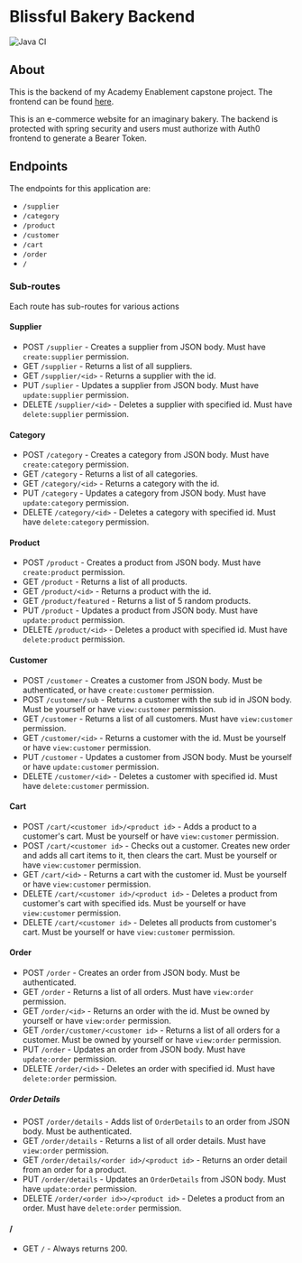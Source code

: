 # Blissful Bakery Backend

![Java CI](https://github.com/GenC-EESept21/zion-mantey-project/actions/workflows/mavenTest.yml/badge.svg)

## About

This is the backend of my Academy Enablement capstone project. The frontend can be
found [here](https://github.com/HawksHail/bakery-front).

This is an e-commerce website for an imaginary bakery. The backend is protected with spring security and users must
authorize with Auth0 frontend to generate a Bearer Token.

## Endpoints

The endpoints for this application are:

* `/supplier`
* `/category`
* `/product`
* `/customer`
* `/cart`
* `/order`
* `/`

### Sub-routes

Each route has sub-routes for various actions

#### Supplier

* POST `/supplier` - Creates a supplier from JSON body. Must have `create:supplier` permission.
* GET `/supplier` - Returns a list of all suppliers.
* GET `/supplier/<id>` - Returns a supplier with the id.
* PUT `/suplier` - Updates a supplier from JSON body. Must have `update:supplier` permission.
* DELETE `/supplier/<id>` - Deletes a supplier with specified id. Must have `delete:supplier` permission.

#### Category

* POST `/category` - Creates a category from JSON body. Must have `create:category` permission.
* GET `/category` - Returns a list of all categories.
* GET `/category/<id>` - Returns a category with the id.
* PUT `/category` - Updates a category from JSON body. Must have `update:category` permission.
* DELETE `/category/<id>` - Deletes a category with specified id. Must have `delete:category` permission.

#### Product

* POST `/product` - Creates a product from JSON body. Must have `create:product` permission.
* GET `/product` - Returns a list of all products.
* GET `/product/<id>` - Returns a product with the id.
* GET `/product/featured` - Returns a list of 5 random products.
* PUT `/product` - Updates a product from JSON body. Must have `update:product` permission.
* DELETE `/product/<id>` - Deletes a product with specified id. Must have `delete:product` permission.

#### Customer

* POST `/customer` - Creates a customer from JSON body. Must be authenticated, or have `create:customer` permission.
* POST `/customer/sub` - Returns a customer with the sub id in JSON body. Must be yourself or have `view:customer`
  permission.
* GET `/customer` - Returns a list of all customers. Must have `view:customer` permission.
* GET `/customer/<id>` - Returns a customer with the id. Must be yourself or have `view:customer` permission.
* PUT `/customer` - Updates a customer from JSON body. Must be yourself or have `update:customer` permission.
* DELETE `/customer/<id>` - Deletes a customer with specified id. Must have `delete:customer` permission.

#### Cart

* POST `/cart/<customer id>/<product id>` - Adds a product to a customer's cart. Must be yourself or
  have `view:customer` permission.
* POST `/cart/<customer id>` - Checks out a customer. Creates new order and adds all cart items to it, then clears the
  cart. Must be yourself or have `view:customer` permission.
* GET `/cart/<id>` - Returns a cart with the customer id. Must be yourself or have `view:customer` permission.
* DELETE `/cart/<customer id>/<product id>` - Deletes a product from customer's cart with specified ids. Must be
  yourself or have `view:customer` permission.
* DELETE `/cart/<customer id>` - Deletes all products from customer's cart. Must be yourself or have `view:customer`
  permission.

#### Order

* POST `/order` - Creates an order from JSON body. Must be authenticated.
* GET `/order` - Returns a list of all orders. Must have `view:order` permission.
* GET `/order/<id>` - Returns an order with the id. Must be owned by yourself or have `view:order` permission.
* GET `/order/customer/<customer id>` - Returns a list of all orders for a customer. Must be owned by yourself or
  have `view:order` permission.
* PUT `/order` - Updates an order from JSON body. Must have `update:order` permission.
* DELETE `/order/<id>` - Deletes an order with specified id. Must have `delete:order` permission.

##### Order Details
* POST `/order/details` - Adds list of `OrderDetails` to an order from JSON body. Must be authenticated.
* GET `/order/details` - Returns a list of all order details. Must have `view:order` permission.
* GET `/order/details/<order id>/<product id>` - Returns an order detail from an order for a product.
* PUT `/order/details` - Updates an `OrderDetails` from JSON body. Must have `update:order` permission.
* DELETE `/order/<order id>>/<product id>` - Deletes a product from an order. Must have `delete:order` permission.

#### /

* GET `/` - Always returns 200.
